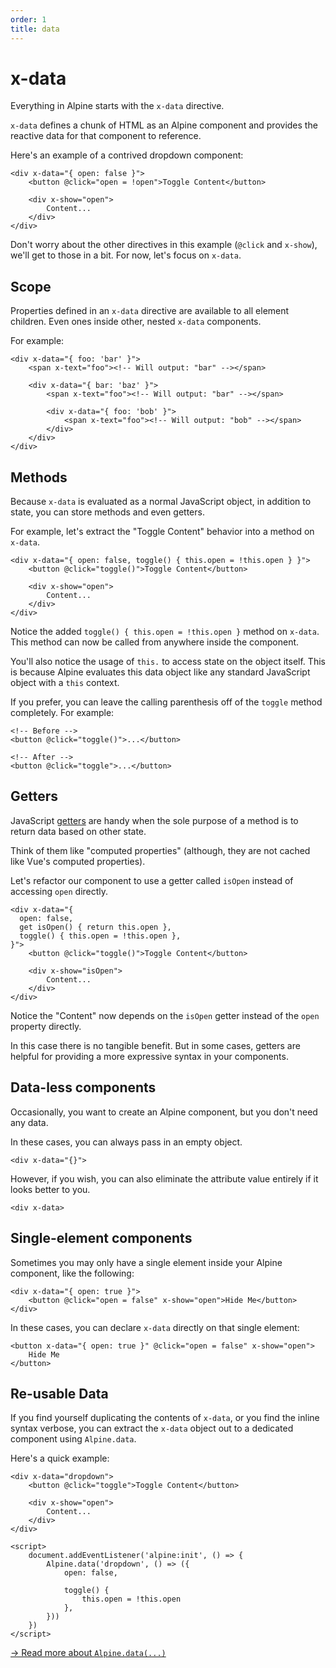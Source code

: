 ```yaml
---
order: 1
title: data
---
```


# x-data

Everything in Alpine starts with the `x-data` directive.

`x-data` defines a chunk of HTML as an Alpine component and provides the reactive data for that component to reference.

Here's an example of a contrived dropdown component:

```alpine
<div x-data="{ open: false }">
    <button @click="open = !open">Toggle Content</button>

    <div x-show="open">
        Content...
    </div>
</div>
```

Don't worry about the other directives in this example (`@click` and `x-show`), we'll get to those in a bit. For now, let's focus on `x-data`.

<a name="scope"></a>
## Scope

Properties defined in an `x-data` directive are available to all element children. Even ones inside other, nested `x-data` components.

For example:

```alpine
<div x-data="{ foo: 'bar' }">
    <span x-text="foo"><!-- Will output: "bar" --></span>

    <div x-data="{ bar: 'baz' }">
        <span x-text="foo"><!-- Will output: "bar" --></span>

        <div x-data="{ foo: 'bob' }">
            <span x-text="foo"><!-- Will output: "bob" --></span>
        </div>
    </div>
</div>
```

<a name="methods"></a>
## Methods

Because `x-data` is evaluated as a normal JavaScript object, in addition to state, you can store methods and even getters.

For example, let's extract the "Toggle Content" behavior into a method on  `x-data`.

```alpine
<div x-data="{ open: false, toggle() { this.open = !this.open } }">
    <button @click="toggle()">Toggle Content</button>

    <div x-show="open">
        Content...
    </div>
</div>
```

Notice the added `toggle() { this.open = !this.open }` method on `x-data`. This method can now be called from anywhere inside the component.

You'll also notice the usage of `this.` to access state on the object itself. This is because Alpine evaluates this data object like any standard JavaScript object with a `this` context.

If you prefer, you can leave the calling parenthesis off of the `toggle` method completely. For example:

```alpine
<!-- Before -->
<button @click="toggle()">...</button>

<!-- After -->
<button @click="toggle">...</button>
```

<a name="getters"></a>
## Getters

JavaScript [getters](https://developer.mozilla.org/en-US/docs/Web/JavaScript/Reference/Functions/get) are handy when the sole purpose of a method is to return data based on other state.

Think of them like "computed properties" (although, they are not cached like Vue's computed properties).

Let's refactor our component to use a getter called `isOpen` instead of accessing `open` directly.

```alpine
<div x-data="{
  open: false,
  get isOpen() { return this.open },
  toggle() { this.open = !this.open },
}">
    <button @click="toggle()">Toggle Content</button>

    <div x-show="isOpen">
        Content...
    </div>
</div>
```

Notice the "Content" now depends on the `isOpen` getter instead of the `open` property directly.

In this case there is no tangible benefit. But in some cases, getters are helpful for providing a more expressive syntax in your components.

<a name="data-less-components"></a>
## Data-less components

Occasionally, you want to create an Alpine component, but you don't need any data.

In these cases, you can always pass in an empty object.

```alpine
<div x-data="{}">
```

However, if you wish, you can also eliminate the attribute value entirely if it looks better to you.

```alpine
<div x-data>
```

<a name="single-element-components"></a>
## Single-element components

Sometimes you may only have a single element inside your Alpine component, like the following:

```alpine
<div x-data="{ open: true }">
    <button @click="open = false" x-show="open">Hide Me</button>
</div>
```

In these cases, you can declare `x-data` directly on that single element:

```alpine
<button x-data="{ open: true }" @click="open = false" x-show="open">
    Hide Me
</button>
```

<a name="re-usable-data"></a>
## Re-usable Data

If you find yourself duplicating the contents of `x-data`, or you find the inline syntax verbose, you can extract the `x-data` object out to a dedicated component using `Alpine.data`.

Here's a quick example:

```alpine
<div x-data="dropdown">
    <button @click="toggle">Toggle Content</button>

    <div x-show="open">
        Content...
    </div>
</div>

<script>
    document.addEventListener('alpine:init', () => {
        Alpine.data('dropdown', () => ({
            open: false,

            toggle() {
                this.open = !this.open
            },
        }))
    })
</script>
```

[→ Read more about `Alpine.data(...)`](/globals/alpine-data)
